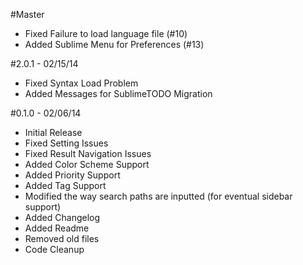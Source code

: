 #Master
 - Fixed Failure to load language file (#10)
 - Added Sublime Menu for Preferences (#13)

#2.0.1 - 02/15/14
 - Fixed Syntax Load Problem
 - Added Messages for SublimeTODO Migration

#0.1.0 - 02/06/14
 - Initial Release
 - Fixed Setting Issues
 - Fixed Result Navigation Issues
 - Added Color Scheme Support
 - Added Priority Support
 - Added Tag Support
 - Modified the way search paths are inputted (for eventual sidebar support)
 - Added Changelog
 - Added Readme
 - Removed old files
 - Code Cleanup